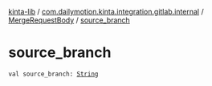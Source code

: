 [kinta-lib](../../index.md) / [com.dailymotion.kinta.integration.gitlab.internal](../index.md) / [MergeRequestBody](index.md) / [source_branch](./source_branch.md)

# source_branch

`val source_branch: `[`String`](https://kotlinlang.org/api/latest/jvm/stdlib/kotlin/-string/index.html)